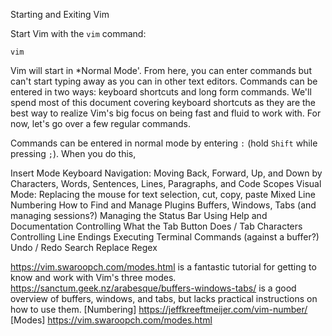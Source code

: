 Starting and Exiting Vim

Start Vim with the `vim` command:

`vim`

Vim will start in *Normal Mode'. From here, you can enter commands but can't start typing away as you can in other text editors. Commands can be entered in two ways: keyboard shortcuts and long form commands. We'll spend most of this document covering keyboard shortcuts as they are the best way to realize Vim's big focus on being fast and fluid to work with. For now, let's go over a few regular commands.

Commands can be entered in normal mode by entering `:` (hold `Shift` while pressing `;`). When you do this, 

Insert Mode
Keyboard Navigation: Moving Back, Forward, Up, and Down by Characters, Words, Sentences, Lines, Paragraphs, and Code Scopes
Visual Mode: Replacing the mouse for text selection, cut, copy, paste
Mixed Line Numbering
How to Find and Manage Plugins
Buffers, Windows, Tabs (and managing sessions?)
Managing the Status Bar
Using Help and Documentation
Controlling What the Tab Button Does / Tab Characters
Controlling Line Endings
Executing Terminal Commands (against a buffer?)
Undo / Redo
Search
Replace
Regex

https://vim.swaroopch.com/modes.html is a fantastic tutorial for getting to know and work with Vim's three modes.
https://sanctum.geek.nz/arabesque/buffers-windows-tabs/ is a good overview of buffers, windows, and tabs, but lacks practical instructions on how to use them.
[Numbering] https://jeffkreeftmeijer.com/vim-number/
[Modes] https://vim.swaroopch.com/modes.html
